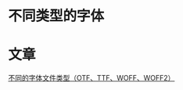 <h1>不同类型的字体</h1>

# 文章

[不同的字体文件类型（OTF、TTF、WOFF、WOFF2）](https://juejin.cn/post/7126104086012755982/)
